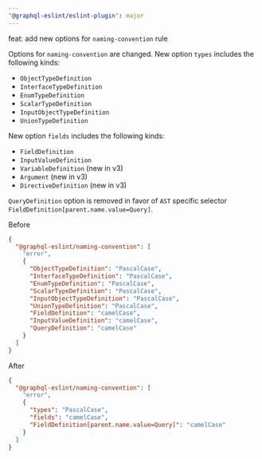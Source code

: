 ```yaml
---
'@graphql-eslint/eslint-plugin': major
---
```


feat: add new options for `naming-convention` rule

Options for `naming-convention` are changed. New option `types` includes the following kinds:

- `ObjectTypeDefinition`
- `InterfaceTypeDefinition`
- `EnumTypeDefinition`
- `ScalarTypeDefinition`
- `InputObjectTypeDefinition`
- `UnionTypeDefinition`

New option `fields` includes the following kinds:

- `FieldDefinition`
- `InputValueDefinition`
- `VariableDefinition` (new in v3)
- `Argument` (new in v3)
- `DirectiveDefinition` (new in v3)

`QueryDefinition` option is removed in favor of `AST` specific
selector `FieldDefinition[parent.name.value=Query]`.

Before

```json
{
  "@graphql-eslint/naming-convention": [
    "error",
    {
      "ObjectTypeDefinition": "PascalCase",
      "InterfaceTypeDefinition": "PascalCase",
      "EnumTypeDefinition": "PascalCase",
      "ScalarTypeDefinition": "PascalCase",
      "InputObjectTypeDefinition": "PascalCase",
      "UnionTypeDefinition": "PascalCase",
      "FieldDefinition": "camelCase",
      "InputValueDefinition": "camelCase",
      "QueryDefinition": "camelCase"
    }
  ]
}
```

After

```json
{
  "@graphql-eslint/naming-convention": [
    "error",
    {
      "types": "PascalCase",
      "fields": "camelCase",
      "FieldDefinition[parent.name.value=Query]": "camelCase"
    }
  ]
}
```

